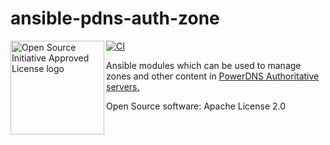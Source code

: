 ansible-pdns-auth-zone
======================

<a href="https://opensource.org"><img height="150" align="left" src="https://opensource.org/files/OSIApprovedCropped.png" alt="Open Source Initiative Approved License logo"></a>
[![CI](https://github.com/kpfleming/ansible-pdns-auth-zone/workflows/.github/workflows/ci.yml/badge.svg)](https://github.com/kpfleming/ansible-pdns-auth-zone/actions?query=workflow%3A.github%2Fworkflows%2Fci.yml)

Ansible modules which can be used to manage zones and other content in
[PowerDNS Authoritative servers.](https://www.powerdns.com/auth.html)

Open Source software: Apache License 2.0
